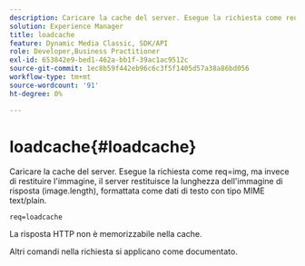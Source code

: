 ```yaml
---
description: Caricare la cache del server. Esegue la richiesta come req=img, ma invece di restituire l'immagine, il server restituisce la lunghezza dell'immagine di risposta (image.length), formattata come dati di testo con tipo MIME text/plain.
solution: Experience Manager
title: loadcache
feature: Dynamic Media Classic, SDK/API
role: Developer,Business Practitioner
exl-id: 653842e9-bed1-462a-bb1f-39ac1ac9512c
source-git-commit: 1ec8b59f442eb96c6c3f5f1405d57a38a86bd056
workflow-type: tm+mt
source-wordcount: '91'
ht-degree: 0%

---
```


# loadcache{#loadcache}

Caricare la cache del server. Esegue la richiesta come req=img, ma invece di restituire l&#39;immagine, il server restituisce la lunghezza dell&#39;immagine di risposta (image.length), formattata come dati di testo con tipo MIME text/plain.

`req=loadcache`

La risposta HTTP non è memorizzabile nella cache.

Altri comandi nella richiesta si applicano come documentato.
